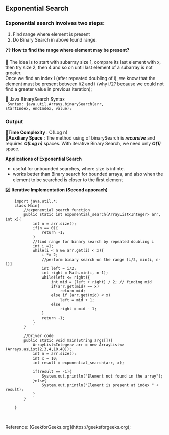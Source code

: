 ## Exponential Search

### Exponential search involves two steps:
1. Find range where element is present
2. Do Binary Search in above found range.


:question::question: 
**How to find the range where element may be present?** 

:hammer: The idea is to start with subarray size 1, compare its last element with x, then try size 2, then 4 and so on until last element of a subarray is not greater. <br>
Once we find an index i (after repeated doubling of i), we know that the element must be present between i/2 and i (why i/2? because we could not find a greater value in previous iteration);

:gun: Java BinarySearch Syntax <br>
<code> Syntax: java.util.Arrays.binarySearch(arr, startIndex, endIndex, value);
</code>


### **Output** <br>
:8ball:**Time Complexity** : O(Log n) <br>
:rocket:**Auxiliary Space** : The method using of binarySearch is ***recursive*** and requires ***O(Log n)*** spaces. With iterative Binary Search, we need only ***O(1)*** space.
<br>

**Applications of Exponential Search** <br>
<ul>
    <li>useful for unbounded searches, where size is infinte.</li>
    <li>works better than Binary search for bounded arrays, and also when the element to be searched is closer to the first element</li>
</ul>

:two: **Iterative Implementation (Second apporach)**
<br>
```
    import java.util.*;
    class Main{
        //exponential search function
        public static int exponential_search(ArrayList<Integer> arr, int x){
            int n = arr.size();
            if(n == 0){
                return -1;
            }
            //find range for binary search by repeated doubling i
            int i =1;
            while(i < n && arr.get(i) < x){
                i *= 2;
                //perform binary search on the range [i/2, min(i, n-1)]
                int left = i/2;
                int right = Math.min(i, n-1);
                while(left <= right){
                    int mid = (left + right) / 2; // finding mid
                    if(arr.get(mid) == x)
                        return mid;
                    else if (arr.get(mid) < x)
                        left = mid + 1;
                    else
                        right = mid - 1;
                }
                return -1;
            }
        }

        //Driver code
        public static void main(String args[]){
            ArrayList<Integer> arr = new ArrayList<>(Arrays.asList(2,3,4,10,40));
            int n = arr.size();
            int x = 10;
            int result = exponential_search(arr, x);

            if(result == -1){
                System.out.println("Element not found in the array");
            }else{
                System.out.println("Element is present at index " + result);
            }
        }

    }
    
```
<br>
Reference: [GeekforGeeks.org](https://geeksforgeeks.org);